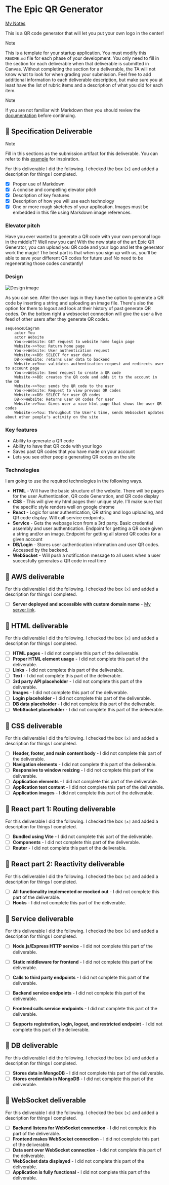 # The Epic QR Generator

[My Notes](notes.md)

This is a QR code generator that will let you put your own logo in the center!


> [!NOTE]
>  This is a template for your startup application. You must modify this `README.md` file for each phase of your development. You only need to fill in the section for each deliverable when that deliverable is submitted in Canvas. Without completing the section for a deliverable, the TA will not know what to look for when grading your submission. Feel free to add additional information to each deliverable description, but make sure you at least have the list of rubric items and a description of what you did for each item.

> [!NOTE]
>  If you are not familiar with Markdown then you should review the [documentation](https://docs.github.com/en/get-started/writing-on-github/getting-started-with-writing-and-formatting-on-github/basic-writing-and-formatting-syntax) before continuing.

## 🚀 Specification Deliverable

> [!NOTE]
>  Fill in this sections as the submission artifact for this deliverable. You can refer to this [example](https://github.com/webprogramming260/startup-example/blob/main/README.md) for inspiration.

For this deliverable I did the following. I checked the box `[x]` and added a description for things I completed.

- [x] Proper use of Markdown
- [x] A concise and compelling elevator pitch
- [x] Description of key features
- [x] Description of how you will use each technology
- [x] One or more rough sketches of your application. Images must be embedded in this file using Markdown image references.

### Elevator pitch

Have you ever wanted to generate a QR code with your own personal logo in the middle?? Well now you can! With the new state of the art Epic QR Generator, you can upload you QR code and your logo and let the generator work the magic! The best part is that when you sign up with us, you'll be able to save your different QR codes for future use! No need to be regenerating those codes constantly!

### Design

![Design image](designsketch.png)

As you can see. After the user logs in they have the option to generate a QR code by inserting a string and uploading an image file. There's also the option for them to logout and look at their history of past generate QR codes. On the bottom right a websocket connection will give the user a live feed of other users after they generate QR codes.

```mermaid
sequenceDiagram
    actor You
    actor Website
    You->>Website: GET request to website home login page
    Website->>You: Return home page
    You->>Website: User authentication request
    Website->>DB: SELECT for user data
    DB->>Website: returns user data to backend
    Website->>You: validates authentication request and redirects user to account page
    You->>Website: Send request to create a QR code
    Website->>DB: creates the QR code and adds it to the account in the DB
    Website->>You: sends the QR code to the user
    You->>Website: Request to view prevous QR codes
    Website->>DB: SELECT for user QR codes
    DB->>Website: Returns user QR codes for user
    Website->>You: Gives user a nice html page that shows the user QR codes
    Website->>You: Throughout the User's time, sends Websocket updates about other people's activity on the site
```

### Key features

- Ability to generate a QR code
- Ability to have that QR code with your logo
- Saves past QR codes that you have made on your account
- Lets you see other people generating QR codes on the site

### Technologies

I am going to use the required technologies in the following ways.

- **HTML** - Will have the basic structure of the website. There will be pages for the user Authentication, QR code Generation, and QR code display
- **CSS** - This will give my html pages their unique style. I'll make sure that the specific style renders well on google chrome
- **React** - Logic for user authentication, QR string and logo uploading, and QR code display. Will call service endpoints.
- **Service** - Gets the webpage icon from a 3rd party. Basic credential assembly and user authentication. Endpoint for getting a QR code given a string and/or an image. Endpoint for getting all stored QR codes for a given account
- **DB/Login** - Stores user authentication information and user QR codes. Accessed by the backend.
- **WebSocket** - Will push a notification message to all users when a user succesfully generates a QR code in real time

## 🚀 AWS deliverable

For this deliverable I did the following. I checked the box `[x]` and added a description for things I completed.

- [ ] **Server deployed and accessible with custom domain name** - [My server link](https://yourdomainnamehere.click).

## 🚀 HTML deliverable

For this deliverable I did the following. I checked the box `[x]` and added a description for things I completed.

- [ ] **HTML pages** - I did not complete this part of the deliverable.
- [ ] **Proper HTML element usage** - I did not complete this part of the deliverable.
- [ ] **Links** - I did not complete this part of the deliverable.
- [ ] **Text** - I did not complete this part of the deliverable.
- [ ] **3rd party API placeholder** - I did not complete this part of the deliverable.
- [ ] **Images** - I did not complete this part of the deliverable.
- [ ] **Login placeholder** - I did not complete this part of the deliverable.
- [ ] **DB data placeholder** - I did not complete this part of the deliverable.
- [ ] **WebSocket placeholder** - I did not complete this part of the deliverable.

## 🚀 CSS deliverable

For this deliverable I did the following. I checked the box `[x]` and added a description for things I completed.

- [ ] **Header, footer, and main content body** - I did not complete this part of the deliverable.
- [ ] **Navigation elements** - I did not complete this part of the deliverable.
- [ ] **Responsive to window resizing** - I did not complete this part of the deliverable.
- [ ] **Application elements** - I did not complete this part of the deliverable.
- [ ] **Application text content** - I did not complete this part of the deliverable.
- [ ] **Application images** - I did not complete this part of the deliverable.

## 🚀 React part 1: Routing deliverable

For this deliverable I did the following. I checked the box `[x]` and added a description for things I completed.

- [ ] **Bundled using Vite** - I did not complete this part of the deliverable.
- [ ] **Components** - I did not complete this part of the deliverable.
- [ ] **Router** - I did not complete this part of the deliverable.

## 🚀 React part 2: Reactivity deliverable

For this deliverable I did the following. I checked the box `[x]` and added a description for things I completed.

- [ ] **All functionality implemented or mocked out** - I did not complete this part of the deliverable.
- [ ] **Hooks** - I did not complete this part of the deliverable.

## 🚀 Service deliverable

For this deliverable I did the following. I checked the box `[x]` and added a description for things I completed.

- [ ] **Node.js/Express HTTP service** - I did not complete this part of the deliverable.
- [ ] **Static middleware for frontend** - I did not complete this part of the deliverable.
- [ ] **Calls to third party endpoints** - I did not complete this part of the deliverable.
- [ ] **Backend service endpoints** - I did not complete this part of the deliverable.
- [ ] **Frontend calls service endpoints** - I did not complete this part of the deliverable.
- [ ] **Supports registration, login, logout, and restricted endpoint** - I did not complete this part of the deliverable.


## 🚀 DB deliverable

For this deliverable I did the following. I checked the box `[x]` and added a description for things I completed.

- [ ] **Stores data in MongoDB** - I did not complete this part of the deliverable.
- [ ] **Stores credentials in MongoDB** - I did not complete this part of the deliverable.

## 🚀 WebSocket deliverable

For this deliverable I did the following. I checked the box `[x]` and added a description for things I completed.

- [ ] **Backend listens for WebSocket connection** - I did not complete this part of the deliverable.
- [ ] **Frontend makes WebSocket connection** - I did not complete this part of the deliverable.
- [ ] **Data sent over WebSocket connection** - I did not complete this part of the deliverable.
- [ ] **WebSocket data displayed** - I did not complete this part of the deliverable.
- [ ] **Application is fully functional** - I did not complete this part of the deliverable.
